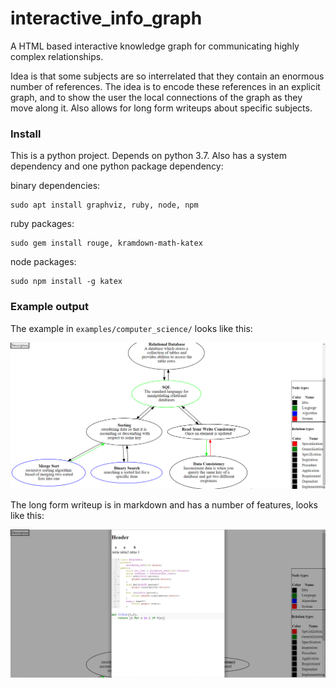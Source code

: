 # interactive_info_graph
A HTML based interactive knowledge graph for communicating highly complex relationships.

Idea is that some subjects are so interrelated that they contain an enormous number of references. The idea is to encode these references in an explicit graph, and to show the user the local connections of the graph as they move along it. Also allows for long form writeups about specific subjects.

### Install

This is a python project. Depends on python 3.7. Also has a system dependency and one python package dependency:

binary dependencies:

    sudo apt install graphviz, ruby, node, npm

ruby packages:

    sudo gem install rouge, kramdown-math-katex

node packages:

    sudo npm install -g katex


### Example output

The example in `examples/computer_science/` looks like this:

![screenshot](writeup_files/display_screenshot.PNG)

The long form writeup is in markdown and has a number of features, looks like this:

![screenshot](writeup_files/reading_mode.PNG)
